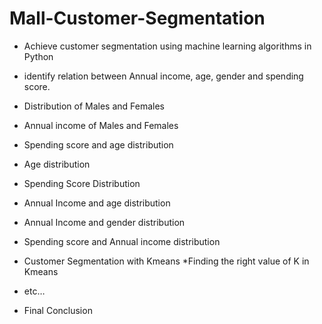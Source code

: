 # Mall-Customer-Segmentation
* Achieve customer segmentation using machine learning algorithms in Python
* identify relation between Annual income, age, gender and spending score.
* Distribution of Males and Females
* Annual income of Males and Females
* Spending score and age distribution
* Age distribution
* Spending Score Distribution
* Annual Income and age distribution
* Annual Income and gender distribution
* Spending score and Annual income distribution
* Customer Segmentation with Kmeans
*Finding the right value of K in Kmeans
* etc…

* Final Conclusion
